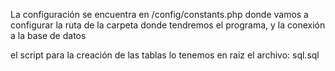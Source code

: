 La configuración se encuentra en /config/constants.php
donde vamos a configurar la ruta de la carpeta donde tendremos el programa, y la conexión a la base de datos

el script para la creación de las tablas lo tenemos en raiz el archivo: sql.sql
